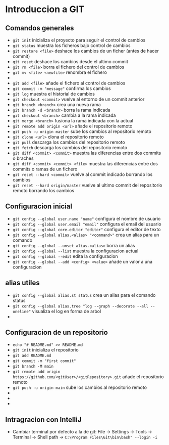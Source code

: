 # Introduccion a GIT

## Comandos generales
* ```git init``` inicializa el proyecto para seguir el control de cambios
* ```git status``` muestra los ficheros bajo control de cambios
* ```git restore <file>``` deshace los cambios de un ficher (antes de hacer commit)
* ```git reset``` deshace los cambios desde el ultimo commit
* ```git rm <file>``` borra el fichero del control de cambios
* ```git mv <file> <newfile>``` renombra el fichero
* 
* ```git add <file>``` añade el fichero al control de cambios
* ```git commit -m "message"``` confirma los cambios
* ```git log``` muestra el historial de cambios
* ```git checkout <commit>``` vuelve al entorno de un commit anterior
* ```git branch <branch>``` crea una nueva rama
* ```git branch -d <branch>``` borra la rama indicada
* ```git checkout <branch>``` cambia a la rama indicada
* ```git merge <branch>``` fusiona la rama indicada con la actual
* ```git remote add origin <url>``` añade el repositorio remoto
* ```git push -u origin master``` sube los cambios al repositorio remoto
* ```git clone <url>``` clona el repositorio remoto
* ```git pull``` descarga los cambios del repositorio remoto
* ```git fetch``` descarga los cambios del repositorio remoto
* ```git diff <commit> <commit>``` muestra las diferencias entre dos commits o braches
* ```git diff <commit> <commit> <file>``` muestra las diferencias entre dos commits o ramas de un fichero
* ```git reset --hard <commit>``` vuelve al commit indicado borrando los cambios
* ```git reset --hard origin/master``` vuelve al ultimo commit del repositorio remoto borrando los cambios

## Configuracion inicial
* ```git config --global user.name "name"``` configura el nombre de usuario
* ```git config --global user.email "email"``` configura el email del usuario
* ```git config --global core.editor "editor"``` configura el editor de texto
* ```git config --global alias.<alias> "<command>"``` crea un alias para un comando
* ```git config --global --unset alias.<alias>``` borra un alias
* ```git config --global --list``` muestra la configuracion actual
* ```git config --global --edit``` edita la configuracion
* ```git config --global --add <config> <value>``` añade un valor a una configuracion

## alias utiles
* ```git config --global alias.st status``` crea un alias para el comando status
* ```git config --global alias.tree "log --graph --decorate --all --oneline"``` visualiza el log en forma de arbol
*

## Configuracion de un repositorio
* ```echo "# README.md" >> README.md```
* ```git init``` inicializa el repositorio
* ```git add README.md```
* ```git commit -m "first commit"```
* ```git branch -M main```
* ```git remote add origin https://github.com/<gitUser>/<gitRepository>.git``` añade el repositorio remoto
* ```git push -u origin main``` sube los cambios al repositorio remoto
*
*
*



## Intragracion con IntelliJ
* Cambiar terminal por defecto a la de git: File -> Settings -> Tools -> Terminal -> Shell path -> 
```C:\Program Files\Git\bin\bash" --login -i```  
